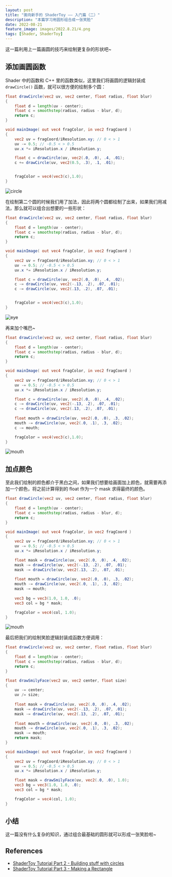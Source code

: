 ```yaml
---
layout: post
title: "面向新手的 ShaderToy —— 入门篇（二）"
description: "本篇学习用圆形组合成一张笑脸"
date: 2022-08-21
feature_image: images/2022.8.21/4.png 
tags: [Shader, ShaderToy]
---
```


这一篇利用上一篇画圆的技巧来绘制更复杂的形状吧~

<!--more-->

## 添加画圆函数

Shader 中的函数和 C++ 里的函数类似，这里我们将画圆的逻辑封装成 `drawCircle()` 函数，就可以很方便的绘制多个圆：

```GLSL
float drawCircle(vec2 uv, vec2 center, float radius, float blur)
{
    float d = length(uv - center);
    float c = smoothstep(radius, radius - blur, d);
    return c;
}

void mainImage( out vec4 fragColor, in vec2 fragCoord )
{
    vec2 uv = fragCoord/iResolution.xy; // 0 < > 1
    uv -= 0.5; // -0.5 < > 0.5
    uv.x *= iResolution.x / iResolution.y;

    float c = drawCircle(uv, vec2(.0, .0), .4, .01);
    c += drawCircle(uv, vec2(0.5, .3), .1, .01);


    fragColor = vec4(vec3(c),1.0);
}
```

![circle](/images/2022.8.21/1.png)

在绘制第二个圆的时候我们用了加法，因此将两个圆都绘制了出来，如果我们用减法，那么就可以组合出想要的一些形状：

```GLSL
float drawCircle(vec2 uv, vec2 center, float radius, float blur)
{
    float d = length(uv - center);
    float c = smoothstep(radius, radius - blur, d);
    return c;
}

void mainImage( out vec4 fragColor, in vec2 fragCoord )
{
    vec2 uv = fragCoord/iResolution.xy; // 0 < > 1
    uv -= 0.5; // -0.5 < > 0.5
    uv.x *= iResolution.x / iResolution.y;

    float c = drawCircle(uv, vec2(.0, .0), .4, .02);
    c -= drawCircle(uv, vec2(-.13, .2), .07, .01);
    c -= drawCircle(uv, vec2(.13, .2), .07, .01);


    fragColor = vec4(vec3(c),1.0);
}
```

![eye](/images/2022.8.21/2.png)

再来加个嘴巴~

```GLSL
float drawCircle(vec2 uv, vec2 center, float radius, float blur)
{
    float d = length(uv - center);
    float c = smoothstep(radius, radius - blur, d);
    return c;
}

void mainImage( out vec4 fragColor, in vec2 fragCoord )
{
    vec2 uv = fragCoord/iResolution.xy; // 0 < > 1
    uv -= 0.5; // -0.5 < > 0.5
    uv.x *= iResolution.x / iResolution.y;

    float c = drawCircle(uv, vec2(.0, .0), .4, .02);
    c -= drawCircle(uv, vec2(-.13, .2), .07, .01);
    c -= drawCircle(uv, vec2(.13, .2), .07, .01);
    
    float mouth = drawCircle(uv, vec2(.0, .0), .3, .02);
    mouth -= drawCircle(uv, vec2(.0, .1), .3, .02);
    c -= mouth;

    fragColor = vec4(vec3(c),1.0);
}
```

![mouth](/images/2022.8.21/3.png)

## 加点颜色

至此我们绘制的颜色都介于黑白之间，如果我们想要给画面加上颜色，就需要再添加一个颜色，将之前计算得到的 float 作为一个 mask 求得最终的颜色。

```GLSL
float drawCircle(vec2 uv, vec2 center, float radius, float blur)
{
    float d = length(uv - center);
    float c = smoothstep(radius, radius - blur, d);
    return c;
}

void mainImage( out vec4 fragColor, in vec2 fragCoord )
{
    vec2 uv = fragCoord/iResolution.xy; // 0 < > 1
    uv -= 0.5; // -0.5 < > 0.5
    uv.x *= iResolution.x / iResolution.y;

    float mask = drawCircle(uv, vec2(.0, .0), .4, .02);
    mask -= drawCircle(uv, vec2(-.13, .2), .07, .01);
    mask -= drawCircle(uv, vec2(.13, .2), .07, .01);
    
    float mouth = drawCircle(uv, vec2(.0, .0), .3, .02);
    mouth -= drawCircle(uv, vec2(.0, .1), .3, .02);
    mask -= mouth;
    
    vec3 bg = vec3(1.0, 1.0, .0);
    vec3 col = bg * mask;

    fragColor = vec4(col, 1.0);
}
```

![mouth](/images/2022.8.21/4.png)

最后把我们的绘制笑脸逻辑封装成函数方便调用：

```GLSL
float drawCircle(vec2 uv, vec2 center, float radius, float blur)
{
    float d = length(uv - center);
    float c = smoothstep(radius, radius - blur, d);
    return c;
}

float drawSmilyFace(vec2 uv, vec2 center, float size)
{
    uv -= center;
    uv /= size;
    
    float mask = drawCircle(uv, vec2(.0, .0), .4, .02);
    mask -= drawCircle(uv, vec2(-.13, .2), .07, .01);
    mask -= drawCircle(uv, vec2(.13, .2), .07, .01);
    
    float mouth = drawCircle(uv, vec2(.0, .0), .3, .02);
    mouth -= drawCircle(uv, vec2(.0, .1), .3, .02);
    mask -= mouth;
    return mask;
}

void mainImage( out vec4 fragColor, in vec2 fragCoord )
{
    vec2 uv = fragCoord/iResolution.xy; // 0 < > 1
    uv -= 0.5; // -0.5 < > 0.5
    uv.x *= iResolution.x / iResolution.y;

    float mask = drawSmilyFace(uv, vec2(.0, .0), 1.0);
    vec3 bg = vec3(1.0, 1.0, .0);
    vec3 col = bg * mask;

    fragColor = vec4(col, 1.0);
}
```

## 小结

这一篇没有什么复杂的知识，通过组合最基础的圆形就可以形成一张笑脸啦~

## References

- [ShaderToy Tutorial Part 2 - Building stuff with circles](https://www.youtube.com/watch?v=GgGBR4z8C9o&list=PLGmrMu-IwbguU_nY2egTFmlg691DN7uE5&index=2)
- [ShaderToy Tutorial Part 3 - Making a Rectangle](https://www.youtube.com/watch?v=bigjgiavOM0&list=PLGmrMu-IwbguU_nY2egTFmlg691DN7uE5&index=3)
